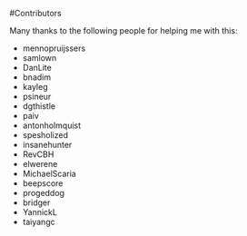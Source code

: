 #Contributors

Many thanks to the following people for helping me with this:

- mennopruijssers
- samlown
- DanLite
- bnadim
- kayleg
- psineur
- dgthistle
- paiv
- antonholmquist
- spesholized
- insanehunter
- RevCBH
- elwerene
- MichaelScaria
- beepscore
- progeddog
- bridger
- YannickL
- taiyangc